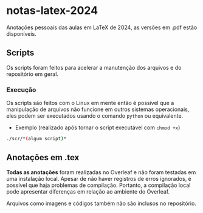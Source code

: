 # notas-latex-2024
Anotações pessoais das aulas em LaTeX de 2024, as versões em .pdf estão disponíveis.

## Scripts

Os scripts foram feitos para acelerar a manutenção dos arquivos e do repositório em geral.

### Execução
Os scripts são feitos com o Linux em mente então é possível que a manipulação de arquivos não funcione em outros sistemas operacionais, eles podem ser executados usando o comando `python` ou equivalente.


- Exemplo (realizado após tornar o script executável com `chmod +x`)
```bash
./scr/*(algum script)*
```

## Anotações em .tex

**Todas as anotações** foram realizadas no Overleaf e não foram testadas em uma instalação local. Apesar de não haver registros de erros ignorados, é possível que haja problemas de compilação. Portanto, a compilação local pode apresentar diferenças em relação ao ambiente do Overleaf.

Arquivos como imagens e códigos também não são inclusos no repositório.
